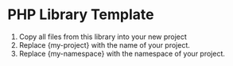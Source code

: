 # PHP Library Template

1. Copy all files from this library into your new project
2. Replace {my-project} with the name of your project.
3. Replace {my-namespace} with the namespace of your project.